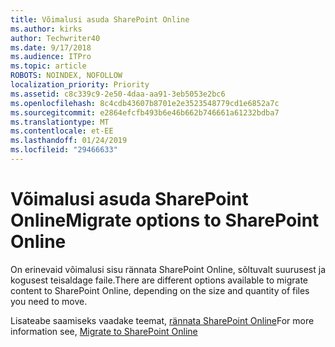 ```yaml
---
title: Võimalusi asuda SharePoint Online
ms.author: kirks
author: Techwriter40
ms.date: 9/17/2018
ms.audience: ITPro
ms.topic: article
ROBOTS: NOINDEX, NOFOLLOW
localization_priority: Priority
ms.assetid: c8c339c9-2e50-4daa-aa91-3eb5053e2bc6
ms.openlocfilehash: 8c4cdb43607b8701e2e3523548779cd1e6852a7c
ms.sourcegitcommit: e2864efcfb493b6e46b662b746661a61232bdba7
ms.translationtype: MT
ms.contentlocale: et-EE
ms.lasthandoff: 01/24/2019
ms.locfileid: "29466633"
---
```

# <a name="migrate-options-to-sharepoint-online"></a><span data-ttu-id="d6a82-102">Võimalusi asuda SharePoint Online</span><span class="sxs-lookup"><span data-stu-id="d6a82-102">Migrate options to SharePoint Online</span></span>

<span data-ttu-id="d6a82-103">On erinevaid võimalusi sisu rännata SharePoint Online, sõltuvalt suurusest ja kogusest teisaldage faile.</span><span class="sxs-lookup"><span data-stu-id="d6a82-103">There are different options available to migrate content to SharePoint Online, depending on the size and quantity of files you need to move.</span></span>
  
<span data-ttu-id="d6a82-104">Lisateabe saamiseks vaadake teemat, [rännata SharePoint Online](https://go.microsoft.com/fwlink/?linkid-2022029)</span><span class="sxs-lookup"><span data-stu-id="d6a82-104">For more information see, [Migrate to SharePoint Online](https://go.microsoft.com/fwlink/?linkid-2022029)</span></span>
  

